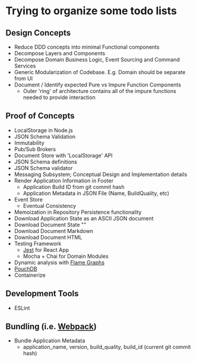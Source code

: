 # Trying to organize some todo lists

## Design Concepts

- Reduce DDD concepts into minimal Functional components
- Decompose Layers and Components
- Decompose Domain Business Logic, Event Sourcing and  Command Services
- Generic Modularization of Codebase.  E.g. Domain should be separate from UI
- Document / Identify expected Pure vs Impure Function Components
  - Outer 'ring' of architecture contains all of the impure functions needed to provide interaction

## Proof of Concepts

- LocalStorage in Node.js
- JSON Schema Validation
- Immutability
- Pub/Sub Brokers
- Document Store with 'LocalStorage' API
- JSON Schema definitions
- JSON Schema validator
- Messaging Subsystem; Conceptual Design and Implementation details
- Render Application Information in Footer
    - Application Build ID from git commit hash
    - Application Metadata in JSON File (Name, BuildQuality, etc)
- Event Store
  - Eventual Consistency
- Memoization in Repository Persistence functionality
- Download Application State as an ASCII JSON document
- Download Document State ""
- Download Document Markdown
- Download Document HTML
- Testing Framework
  - [Jest](https://jestjs.io/docs/en/getting-started) for React App
  - Mocha + Chai for Domain Modules
- Dynamic analysis with [Flame Graphs](https://nodejs.org/en/docs/guides/diagnostics-flamegraph/)
- [PouchDB](https://github.com/pouchdb/pouchdb)
- Containerize

## Development Tools
- ESLint

## Bundling (i.e. [Webpack](https://webpack.js.org/))

- Bundle Application Metadata
  - application_name, version, build_quality, build_id (current git commit hash)


